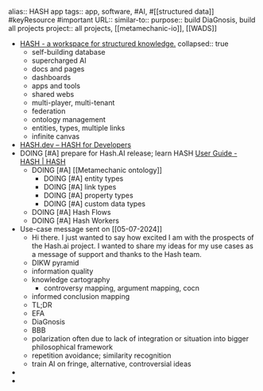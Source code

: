alias:: HASH app
tags:: app, software, #AI, #[[structured data]] #keyResource #important 
URL::
similar-to::
purpose:: build DiaGnosis, build all projects
project:: all projects, [[metamechanic-io]], [[WADS]]

- [HASH - a workspace for structured knowledge.](https://hash.ai/)
  collapsed:: true
	- self-building database
	- supercharged AI
	- docs and pages
	- dashboards
	- apps and tools
	- shared webs
	- multi-player, multi-tenant
	- federation
	- ontology management
	- entities, types, multiple links
	- infinite canvas
- [HASH.dev – HASH for Developers](https://hash.dev/)
- DOING [#A] prepare for Hash.AI release; learn HASH [User Guide - HASH | HASH](https://hash.ai/guide/introduction)
	- DOING [#A] [[Metamechanic ontology]]
		- DOING [#A] entity types
		- DOING [#A] link types
		- DOING [#A] property types
		- DOING [#A] custom data types
	- DOING [#A] Hash Flows
	- DOING [#A] Hash Workers
- Use-case message sent on [[05-07-2024]]
	- Hi there. I just wanted to say how excited I am with the prospects of the Hash.ai project. I wanted to share my ideas for my use cases as a message of support and thanks to the Hash team.
	- DIKW pyramid
	- information quality
	- knowledge cartography
		- controversy mapping, argument mapping, cocn
	- informed conclusion mapping
	- TL;DR
	- EFA
	- DiaGnosis
	- BBB
	- polarization often due to lack of integration or situation into bigger philosophical framework
	- repetition avoidance; similarity recognition
	- train AI on fringe, alternative, controversial ideas
-
-